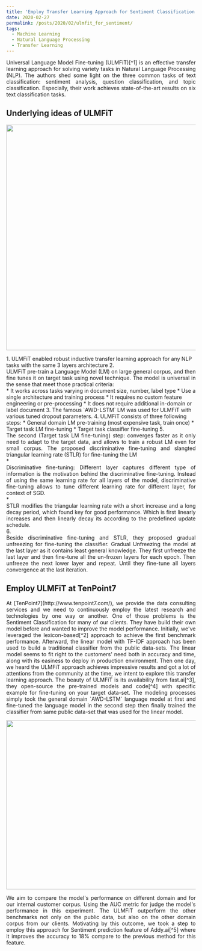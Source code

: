 ```yaml
---
title: 'Employ Transfer Learning Approach for Sentiment Classification at TenPoint7'
date: 2020-02-27
permalink: /posts/2020/02/ulmfit_for_sentiment/
tags:
  - Machine Learning
  - Natural Language Processing
  - Transfer Learning
---
```

<div style="text-align: justify" markdown="1">
    Universal Language Model Fine-tuning (ULMFiT)[^1] is an effective transfer learning approach for solving variety tasks in Natural Language Processing (NLP).
    The authors shed some light on the three common tasks of text classification: sentiment analysis, question classification, and topic classification.
    Especially, their work achieves state-of-the-art results on six text classification tasks.
</div>

## Underlying ideas of ULMFiT
<!-- ![Alt text](https://quandb.github.io/images/ULMFiT_arch_fig.png "ULMFiT Architecture") -->
<p align="center">
  <img width="900" height="600" src="https://quandb.github.io/images/ULMFiT_arch_fig.png">
</p>
1. ULMFiT enabled robust inductive transfer learning approach for any NLP tasks with the same 3 layers architecture
2. <div style="text-align: justify">
        ULMFiT pre-train a Language Model (LM) on large general corpus, and then fine tunes it on target task using novel technique.
        The model is universal in the sense that meet those practical criteria:
   </div>
    * It works across tasks varying in document size, number, label type
    * Use a single architecture and training process
    * It requires no custom feature engineering or pre-processing
    * It does not require additional in-domain or label document
3. The famous `AWD-LSTM` LM was used for ULMFiT with various tuned dropout parameters.
4. ULMFiT consists of three following steps:
    * General domain LM pre-training (most expensive task, train once)
    * Target task LM fine-tuning
    * Target task classifier fine-tuning
5. <div style="text-align: justify">
    The second (Target task LM fine-tuning) step: converges faster as it only need to adapt to the target data, and allows to train a robust LM even for small corpus.
    The proposed discriminative fine-tuning and slangted triangular learning rate (STLR) for fine-tuning the LM
    </div>
    * <div style="text-align: justify">
        Discriminative fine-tuning: Different layer captures different type of information is the motivation behind the discriminative fine-tuning.
        Instead of using the same learning rate for all layers of the model, discriminative fine-tuning allows to tune different learning rate for different layer, for context of SGD.
      </div>
    * <div style="text-align: justify">
            STLR modifies the triangular learning rate with a short increase and a long decay period, which found key for good performance.
            Which is first linearly increases and then linearly decay its according to the predefined update schedule.
      </div>
6. <div style="text-align: justify">
Beside discriminative fine-tuning and STLR, they proposed gradual unfreezing for fine-tuning the classifier.
Gradual Unfreezing the model at the last layer as it contains least general knowledge.
They first unfreeze the last layer and then fine-tune all the un-frozen layers for each epoch.
Then unfreeze the next lower layer and repeat. Until they fine-tune all layers convergence at the last iteration.
</div>


## Employ ULMFiT at TenPoint7
<div style="text-align: justify" markdown="1">
At [TenPoint7](http://www.tenpoint7.com/), we provide the data consulting services and we need to continuously employ the latest research and technologies by one way or another.
One of those problems is the Sentiment Classification for many of our clients. They have build their own model before and wanted to improve the model performance.
Initially, we've leveraged the lexicon-based[^2] approach to achieve the first benchmark performance.
Afterward, the linear model with TF-IDF approach has been used to build a traditional classifier from the public data-sets.
The linear model seems to fit right to the customers' need both in accuracy and time, along with its easiness to deploy in production environment.
Then one day, we heard the ULMFiT approach achieves impressive results and got a lot of attentions from the community at the time,
we intent to explore this transfer learning approach. The beauty of ULMFiT is its availability from fast.ai[^3],
they open-source the pre-trained models and code[^4] with specific example for fine-tuning on your target data-set.
The modeling processes simply took the general domain `AWD-LSTM` language model at first and fine-tuned the
language model in the second step then finally trained the classifier from same public data-set that was used for the linear model.
</div>

<!-- ![Alt text](https://quandb.github.io/images/Sentiment_Performance.png "Sentiment Performance") -->
<p align="center">
  <img width="600" height="450" src="https://quandb.github.io/images/Sentiment_Performance.png">
</p>
<div style="text-align: justify" markdown="1">
    We aim to compare the model's performance on different domain and for our internal customer corpus. Using the AUC metric for judge the model's performance in this experiment.
    The ULMFiT outperform the other benchmarks not only on the public data, but also on the other domain corpus from our clients.
    Motivating by this outcome, we took a step to employ this approach for Sentiment prediction feature of Addy.ai[^5]
    where it improves the accuracy to 18% compare to the previous method for this feature.
</div>



[^1]: Jeremy Howard and Sebastian Ruder, [Universal Language Model Fine-tuning for Text Classification](https://arxiv.org/abs/1801.06146), 2018
[^2]: [pattern.en](https://www.clips.uantwerpen.be/pages/pattern-en#sentiment)
[^3]: [fast.ai](https://www.fast.ai/)
[^4]: http://nlp.fast.ai/ulmfit
[^5]: [Addy.ai](https://addy.ai/), TenPoint7's data product that specialize for text analytics
